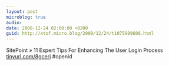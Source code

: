 ```yaml
---
layout: post
microblog: true
audio: 
date: 2008-12-24 02:00:00 +0200
guid: http://xtof.micro.blog/2008/12/24/t1075989608.html
---
```

SitePoint » 11 Expert Tips For Enhancing The User Login Process [tinyurl.com/8gcerj](http://tinyurl.com/8gcerj) #openid
